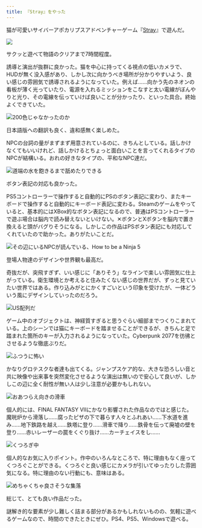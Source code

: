 ```yaml
---
title: 『Stray』をやった
---
```

猫が可愛いサイバーアポカリプスアドベンチャーゲーム『[Stray](https://store.steampowered.com/app/1332010/Stray/?l=japanese)』で遊んだ。

![](https://lh5.googleusercontent.com/5Jgxh-DA-pYTLpw9frPGXSIY-28TmJXUDq3KwfRwStiycDy2vxMxe7XMQgypY-T6O1aait0_bv8mePHCt-T6uVaG3W4wnDWh1O4n2mZ2Q889b79KL4k7tbK03IDpfO25Qs_7hZkoSZ4C4XXVLCHH3gEr90VAWprR8esYptVavKOVeNDHe2NkeA1eCQ)

サクッと遊べて物語のクリアまで7時間程度。

誘導と演出が抜群に良かった。猫を中心に持ってくる視点の低いカメラで、HUDが無く没入感があり、しかし次に向かうべき場所が分かりやすいよう、良い感じの雰囲気で誘導されるようになっていた。例えば……向かう先のネオンの看板が薄く光っていたり、電源を入れるミッションをこなすと太い電線がぼんやりと光り、その電線を伝っていけば良いことが分かったり、といった具合。終始よくできていた。

![](https://lh3.googleusercontent.com/WVWxJU0ufLy2cTk-4JtBLt9G1IrLEAtQtd_KFgowrMsqDr9OcEb_dfu95YtrV_uiBuyw9C60uFideZlcuxmdecDYpNmu6gHUt4ppH3a5KmIDf7H5QgA2fVhazUOLKDOqsFQjwz1pN9JUoAg7g6MwDP0uiAYXIIZFyjSCPu1RaRz97uUmBcjWF2-cSg "200色じゃなかったのか")

日本語版への翻訳も良く、違和感無く楽しめた。

NPCの台詞の量がまずまず用意されているのに、きちんとしている。話しかけなくてもいいけれど、話しかけるとちょっと面白いことを言ってくれるタイプのNPCが結構いる。おれの好きなタイプの、平和なNPC達だ。

![](https://lh6.googleusercontent.com/8Z55tp_3pHmISqJQEQxPzm5X22c8SZpZa_ApO6zUp4ro31AhiaPFhYo3rak-yAMOMGvtEbF7m6vG0XiJGSvzQSss1jSfA6lW6-jol1b-VqrU343caAqj-BQmLFTbFQtih6NmKvfn5MOHQ3MSxIPqIrOYy5rfF1NXT16f8vOHWETeABRYu--FpNL8wg "道端の水を飽きるまで舐めたりできる")

ボタン表記の対応も良かった。

PS5コントローラーで操作すると自動的にPSのボタン表記に変わり、またキーボードで操作すると自動的にキーボード表記に変わる。Steamのゲームをやっていると、基本的にはXBox的なボタン表記になるので、普通はPSコントローラーで遊ぶ場合は脳内で読み替えないといけない。✕ボタンとXボタンを脳内で置き換えると頭がバグりそうになる。しかしこの作品はPSボタン表記にも対応してくれていたので助かった。ありがたいことだ。

![](https://lh6.googleusercontent.com/eJ7WIKYgnKV2g8aceFQj-sJ8f15mtAJIQpPh86kXS0ke6wLAishTO7ZT_fTSUDHFaRvDrLfsT_3W9avBIbDaeAwf38B3nEVgkCeS-oLEKX1E9wVwdVn4EREUwsf3MsRRB_HhnjaGn4LsUAuFMcpZBiUeKCCnUwl7UVoQoAcoT4kaAgLnD9UVAXErTg "その辺にいるNPCが読んでいる、How to be a Ninja 5")

登場人物達のデザインや世界観も最高だ。

奇抜だが、突飛すぎず、いい感じに「ありそう」なラインで楽しい雰囲気に仕上がっている。衛生環境とか考えると住みたくない感じの世界だが、ずっと見ていたい世界ではある。作り込みがとにかくすごいという印象を受けたが、一体どういう風にデザインしていったのだろう。

![](https://lh4.googleusercontent.com/s4gcMjvCgTpLPz_DV0-dCT3uOZHxdp5LGpKc_Exfg_AHuvbeaWkqDjeTWbql4T_Tei8okhSd4kj-Yd8JN7SitYmmzk1BWPy9Ya3jj5rDev7wv06iGvbZCYztZpWTnuVOx6eOw9gcjfQV9dpcnSxYV5GWsN2QkNEn8CwlnDhrYW-a25DC3OnIZ922tA "US配列だ")

ゲーム中のオブジェクトは、神経質すぎると思うぐらい細部までつくりこまれている。上のシーンでは猫にキーボードを踏ませることができるが、きちんと足で踏まれた箇所のキーが入力されるようになっていた。Cyberpunk 2077を彷彿とさせるような徹底ぶりだ。

![](https://lh5.googleusercontent.com/p8073hdNTh98Tw8o7tXKpPztViuWbiUYtNl2LoJ9MqugXh2ZqPf2TCilMPw1rYNcG9d9z5Oh__zb-Aitp6U5SXV7YGRsIJPuuIIP-NU3x2iXPh1kag0MIGd47OITAdNSJNMy-JaV9EcADjIuN81LMKcKWK73RSaTsd6JhAjHc5PB2unMMo9i8wjQCA "ふつうに怖い")

かなりグロテスクな者達も出てくる。ジャンプスケア的な、大きな恐ろしい音と共に映像や出来事を突然変化させるような演出は無いので安心して良いが、しかしこの辺に全く耐性が無い人は少し注意が必要かもしれない。

![](https://lh3.googleusercontent.com/Ub1wqpG78-gTixnI_ZNaaUNx7iyTJspA896IvpVGY7bvgYJ3LVrB2mAU4ZDkswmJeKRlrV39QyofSsAU2kcYdsekLsKH_VwBg56yq5bQOfFJdQuKzueXUvLxhx_wua3ykzqoHEZQmvNSqt2400PZQ0EU2iSNzMskbdqufN0MgvBSyBm29woTJ_l-HQ "おあつらえ向きの滑車")

個人的には、FINAL FANTASY VIIにかなり影響された作品なのではと感じた。魔晄炉から滑落し……腐ったピザの下で暮らす人々とふれあい……下水道を進み……地下鉄路を越え……鉄塔に登り……滑車で降り……鉄骨を伝って廃墟の壁を登り……赤いレーザーの罠をくぐり抜け……カーチェイスをし……

![](https://lh5.googleusercontent.com/AZhxOCkzoBa0DFWirdB2_5oS76WNRp-UNgfg5PgRfmoalwM1Uzf8Zl7H5K7-ckTMy0EbJ5P4yOSnOrLewjYpI4GsZI_nt7xTjYBv6KZ-QwCG2CTOdnkeOdd5fWu3awXDY_9buEPefoOvzXH8Ma_1phkYRfmy6ivzRDXAzxoiSwsjYQJRT-ZOsAArCg "くつろぎ中")

個人的なお気に入りポイント。作中のいろんなところで、特に理由もなく座ってくつろぐことができる。くつろぐと良い感じにカメラが引いてゆったりした雰囲気になる。特に理由のない行動にも、意味はある。

![](https://lh3.googleusercontent.com/RNEqv4HeUWYv72jBxt6MoO-H5MjXJqFW9TqJkCqzVg8u5QJpd_SMEuttuXmpcLtGVo-1TtkD2HmBdGbfBm5A7B28U9iWZ142Ik5uym_uGDks9Bup8TF1kp7gKIVwv1LffQQ6vnKyH2l4ddX7K0iHAa4my-hUVwGmKBX_yrgqOfrViwSA4hUWLpuwUw "めちゃくちゃ良さそうな集落")

総じて、とても良い作品だった。

謎解き的な要素が少し難しく詰まる部分があるかもしれないものの、気軽に遊べるゲームなので、時間のできたときにぜひ。PS4、PS5、Windowsで遊べる。
